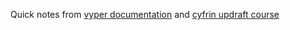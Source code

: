Quick notes from [vyper documentation](https://docs.vyperlang.org/en/latest/toctree.html) and [cyfrin updraft course](https://updraft.cyfrin.io/courses/intro-python-vyper-smart-contract-development)